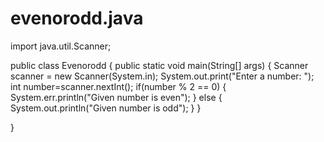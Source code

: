 # evenorodd.java
import java.util.Scanner;

public class Evenorodd {
	public static void main(String[] args) {
		Scanner scanner = new Scanner(System.in);
		System.out.print("Enter a number: ");
		int number=scanner.nextInt();
		if(number % 2 == 0) {
			System.err.println("Given number is even");
		}
		else {
			System.out.println("Given number is odd");
		}
	}

}
